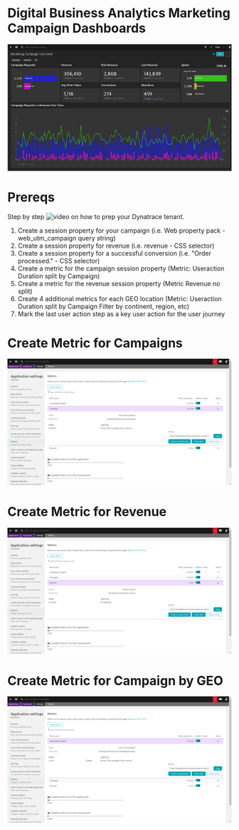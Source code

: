 # Digital Business Analytics Marketing Campaign Dashboards

![Marketing Campaign Overview](image/MCO.png)

# Prereqs

Step by step ![video](https://www.youtube.com/watch?v=VFRN0fexMbY) on how to prep your Dynatrace tenant.

1. Create a session property for your campaign (i.e. Web property pack - web\_utm\_campaign query string)
2. Create a session property for revenue (i.e. revenue - CSS selector)
3. Create a session property for a successful conversion (i.e. "Order processed." - CSS selector)
4. Create a metric for the campaign session property (Metric: Useraction Duration split by Campaign)
5. Create a metric for the revenue session property (Metric Revenue no split)
6. Create 4 additional metrics for each GEO location (Metric: Useraction Duration split by Campaign Filter by continent, region, etc)
7. Mark the last user action step as a key user action for the user journey

# Create Metric for Campaigns

![Marketing Campaign Overview](image/MCOCampaigns.png)

# Create Metric for Revenue

![Marketing Campaign Overview](image/MCORevenue.png)

# Create Metric for Campaign by GEO

![Marketing Campaign Overview](image/MCOCampaignsByGEO.png)

